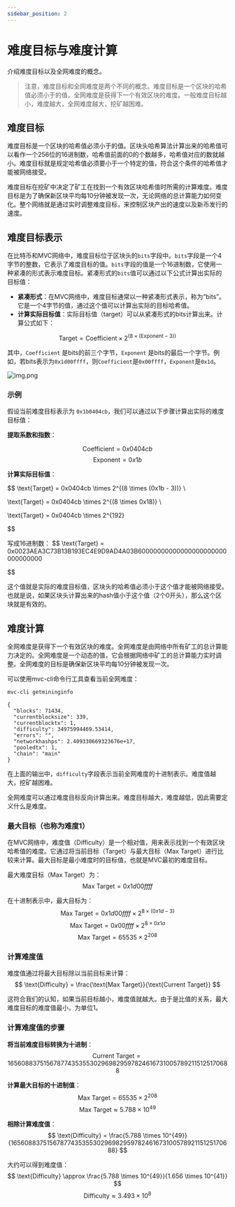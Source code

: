 ```yaml
---
sidebar_position: 2
---
```

# 难度目标与难度计算

介绍难度目标以及全网难度的概念。

> 注意，难度目标和全网难度是两个不同的概念。难度目标是一个区块的哈希值必须小于的值，全网难度是获得下一个有效区块的难度。一般难度目标越小，难度越大，全网难度越大，挖矿越困难。

## 难度目标

难度目标是一个区块的哈希值必须小于的值。区块头哈希算法计算出来的哈希值可以看作一个256位的16进制数，哈希值前面的0的个数越多，哈希值对应的数就越小。难度目标就是规定哈希值必须要小于一个特定的值，符合这个条件的哈希值才能被网络接受。

难度目标在挖矿中决定了矿工在找到一个有效区块哈希值时所需的计算难度。难度目标是为了确保新区块平均每10分钟被发现一次，无论网络的总计算能力如何变化。整个网络就是通过实时调整难度目标，来控制区块产出的速度以及新币发行的速度。

## 难度目标表示

在比特币和MVC网络中，难度目标位于区块头的`bits`字段中。`bits`字段是一个4字节的整数，它表示了难度目标的值。`bits`字段的值是一个16进制数，它使用一种紧凑的形式表示难度目标。紧凑形式的`bits`值可以通过以下公式计算出实际的目标值：


- **紧凑形式**：在MVC网络中，难度目标通常以一种紧凑形式表示，称为“bits”。它是一个4字节的值，通过这个值可以计算出实际的目标哈希值。
- **计算实际目标值**：实际目标值（target）可以从紧凑形式的bits计算出来。计算公式如下：

$$
\text{Target} = \text{Coefficient} \times 2^{(8 \times (\text{Exponent} - 3))}
$$

其中，`Coefficient` 是bits的前三个字节，`Exponent` 是bits的最后一个字节。例如，若bits表示为`0x1d00ffff`，则`Coefficient`是`0x00ffff`，`Exponent`是`0x1d`。

![img.png](/img/blockheader-bits.png)

### 示例

假设当前难度目标表示为 `0x1b0404cb`，我们可以通过以下步骤计算出实际的难度目标值：

**提取系数和指数**：

$$
\text{Coefficient} = 0x0404cb
$$
$$
\text{Exponent} = 0x1b
$$

**计算实际目标值**：

$$
\text{Target} = 0x0404cb \times 2^{(8 \times (0x1b - 3))} \\

\text{Target} = 0x0404cb \times 2^{(8 \times 0x18)} \\

\text{Target} = 0x0404cb \times 2^{192} 

$$

写成16进制数：
$$
\text{Target} = 0x0023AEA3C73B13B193EC4E9D9AD4A03B60000000000000000000000000000000

$$

这个值就是实际的难度目标值，区块头的哈希值必须小于这个值才能被网络接受。也就是说，如果区块头计算出来的hash值小于这个值（2个0开头），那么这个区块就是有效的。

## 难度计算

全网难度是获得下一个有效区块的难度。全网难度是由网络中所有矿工的总计算能力决定的。全网难度是一个动态的值，它会根据网络中矿工的总计算能力实时调整。全网难度的目标是确保新区块平均每10分钟被发现一次。

可以使用mvc-cli命令行工具查看当前全网难度：

```bash
mvc-cli getmininginfo
```

```text
{
  "blocks": 71434,
  "currentblocksize": 339,
  "currentblocktx": 1,
  "difficulty": 34975994469.53414,
  "errors": "",
  "networkhashps": 2.409330669323676e+17,
  "pooledtx": 1,
  "chain": "main"
}
```

在上面的输出中，`difficulty`字段表示当前全网难度的十进制表示。难度值越大，挖矿越困难。

全网难度可以通过难度目标反向计算出来。难度目标越大，难度越低，因此需要定义什么是难度。

### 最大目标（也称为难度1）

在MVC网络中，难度值（Difficulty）是一个相对值，用来表示找到一个有效区块哈希值的难度。它通过将当前目标（Target）与最大目标（Max Target）进行比较来计算。最大目标是最小难度时的目标值，也就是MVC最初的难度目标。

最大难度目标（Max Target）为：
$$
\text{Max Target} = 0x1d00ffff
$$

在十进制表示中，最大目标为：
$$
\text{Max Target} = 0x1d00ffff \times 2^{8 \times (0x1d - 3)}
$$
$$
\text{Max Target} = 0x00ffff \times 2^{8 \times 0x1a}
$$
$$
\text{Max Target} = 65535 \times 2^{208}
$$

### 计算难度值
难度值通过将最大目标除以当前目标来计算：
$$
\text{Difficulty} = \frac{\text{Max Target}}{\text{Current Target}}
$$

这符合我们的认知，如果当前目标越小，难度值就越大。由于是比值的关系，最大难度目标的难度值最小，为单位1。

### 计算难度值的步骤
**将当前难度目标转换为十进制**：
$$
\text{Current Target} = 165608837515678774353553029698295978246167310057892115125170688
$$

**计算最大目标的十进制值**：
$$
\text{Max Target} = 65535 \times 2^{208}
$$
$$
\text{Max Target} \approx 5.788 \times 10^{49}
$$

**相除计算难度值**：
$$
\text{Difficulty} = \frac{5.788 \times 10^{49}}{165608837515678774353553029698295978246167310057892115125170688}
$$

大约可以得到难度值：
$$
\text{Difficulty} \approx \frac{5.788 \times 10^{49}}{1.656 \times 10^{41}}
$$
$$
\text{Difficulty} \approx 3.493 \times 10^8
$$
